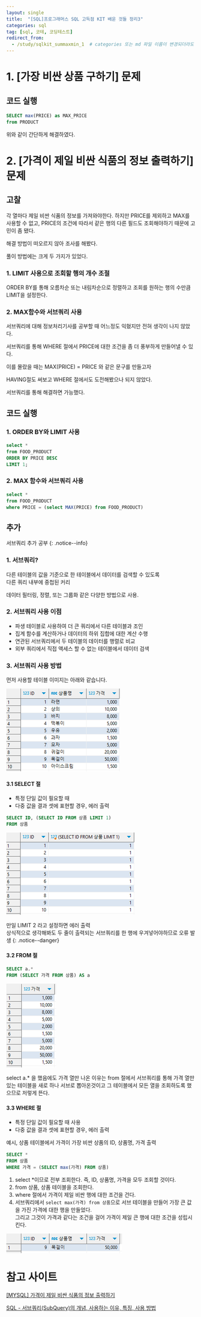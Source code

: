 ```yaml
---
layout: single
title:  "[SQL]프로그래머스 SQL 고득점 KIT 배운 것들 정리3"
categories: sql
tag: [sql, 코테, 코딩테스트]
redirect_from:
  - /study/sqlkit_summaxmin_1  # categories 또는 md 파일 이름이 변경되더라도 이 포스트로 올 수 있도록 redirect
---
```


# 1. [가장 비싼 상품 구하기] 문제

## 코드 실행
```sql
SELECT max(PRICE) as MAX_PRICE
from PRODUCT
```

위와 같이 간단하게 해결하였다.  


# 2. [가격이 제일 비싼 식품의 정보 출력하기] 문제

## 고찰

각 열마다 제일 비싼 식품의 정보를 가져와야한다.
하지만 PRICE를 제외하고 MAX를 사용할 수 없고,
PRICE의 조건에 따라서 같은 행의 다른 필드도 조회해야하기 때문에 고민이 좀 됐다.  

해결 방법이 떠오르지 않아 조사를 해봤다.  

풀이 방법에는 크게 두 가지가 있었다.

### 1. LIMIT 사용으로 조회할 행의 개수 조절

ORDER BY를 통해 오름차순 또는 내림차순으로 정렬하고 조회를 원하는 행의 수만큼 LIMIT을 설정한다.

### 2. MAX함수와 **서브쿼리** 사용

서브쿼리에 대해 정보처리기사를 공부할 때 어느정도 익혔지만 전혀 생각이 나지 않았다.  

서브쿼리를 통해 WHERE 절에서 PRICE에 대한 조건을 좀 더 풍부하게 만들어낼 수 있다.

이를 몰랐을 때는 MAX(PRICE) = PRICE 와 같은 문구를 만들고자  

HAVING절도 써보고 WHERE 절에서도 도전해봤으나 되지 않았다.  

서브쿼리를 통해 해결하면 가능했다.  

## 코드 실행

### 1. ORDER BY와 LIMIT 사용
```sql
select *
from FOOD_PRODUCT
ORDER BY PRICE DESC
LIMIT 1;
```

### 2. MAX 함수와 서브쿼리 사용
```sql
select *
from FOOD_PRODUCT
where PRICE = (select MAX(PRICE) from FOOD_PRODUCT)
```

## 추가

서브쿼리 추가 공부
{: .notice--info}

### 1. 서브쿼리?

다른 테이블의 값을 기준으로 한 테이블에서 데이터를 검색할 수 있도록  
다른 쿼리 내부에 중첩된 커리  

데이터 필터링, 정렬, 또는 그룹화 같은 다양한 방법으로 사용.

### 2. 서브쿼리 사용 이점

* 파생 테이블로 사용하여 더 큰 쿼리에서 다른 테이블과 조인
* 집계 함수를 계산하거나 데이터의 하위 집합에 대한 계산 수행
* 연관된 서브쿼리에서 두 테이블의 데이터를 행렬로 비교
* 외부 쿼리에서 직접 액세스 할 수 없는 테이블에서 데이터 검색

### 3. 서브쿼리 사용 방법

먼저 사용할 테이블 이미지는 아래와 같습니다.  

![img.png](/images/2024-03-25/product-table.png)


#### 3.1 SELECT 절

* 특정 단일 값이 필요할 때
* 다중 값을 결과 셋에 표현할 경우, 에러 출력

```sql
SELECT ID, (SELECT ID FROM 상품 LIMIT 1)
FROM 상품
```
![img.png](/images/2024-03-25/subquery-select-ex.png)

만일 LIMIT 2 라고 설정하면 에러 출력  
상식적으로 생각해봐도 두 줄이 출력되는 서브쿼리를 한 행에 우겨넣어야하므로 오류 발생
{: .notice--danger}

#### 3.2 FROM 절

```sql
SELECT a.*
FROM (SELECT 가격 FROM 상품) AS a
```

![img.png](/images/2024-03-25/from-subquery-ex.png)

select a.* 을 했음에도 가격 열만 나온 이유는 from 절에서 서브쿼리를 통해 가격 열만 있는 테이블을 새로 하나 서브로 뽑아온것이고 그 테이블에서 모든 열을 조회하도록 했으므로 저렇게 뜬다.  

#### 3.3 WHERE 절

* 특정 단일 값이 필요할 때 사용
* 다중 값을 결과 셋에 표현할 경우, 에러 출력

예시, 상품 테이블에서 가격이 가장 비싼 상품의 ID, 상품명, 가격 출력

```sql
SELECT *
FROM 상품
WHERE 가격 = (SELECT max(가격) FROM 상품)
```

1. select *이므로 전부 조회한다. 즉, ID, 상품명, 가격을 모두 조회할 것이다.
2. from 상품, 상품 테이블을 조회한다.
3. where 절에서 가격이 제일 비싼 행에 대한 조건을 건다.
4. 서브쿼리에서 `select max(가격) from 상품`으로 서브 테이블을 만들어 가장 큰 값을 가진 가격에 대한 행을 만들었다.  
그리고 그것이 가격과 같다는 조건을 걸어 가격이 제일 큰 행에 대한 조건을 성립시킨다.

![img.png](/images/2024-03-25/subquery-max(price)-ex.png)


# 참고 사이트
[[MYSQL] 가격이 제일 비싼 식품의 정보 출력하기](https://suminii.tistory.com/entry/MYSQL-%EA%B0%80%EA%B2%A9%EC%9D%B4-%EC%A0%9C%EC%9D%BC-%EB%B9%84%EC%8B%BC-%EC%8B%9D%ED%92%88%EC%9D%98-%EC%A0%95%EB%B3%B4-%EC%B6%9C%EB%A0%A5%ED%95%98%EA%B8%B0)  

[SQL - 서브쿼리(SubQuery)의 개념, 사용하는 이유, 특징, 사용 방법](https://luvris2.tistory.com/514#google_vignette)
